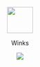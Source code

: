 <div align="center">
  <br>
  <a href="https://sdwfqin.github.io/">
    <img width="60" height="60" src="https://avatars2.githubusercontent.com/u/23148096?s=400&u=da441a5305867ee31c1933b612ee3541a1d23724&v=4" />
  </a>
  <br>
  <p>Winks</p>
  <p>
    <img src="https://github-readme-stats.vercel.app/api?username=winks&show_icons=true&icon_color=805AD5&text_color=718096&bg_color=ffffff&hide_title=true&hide_border=true" />
  </p>
</div>
